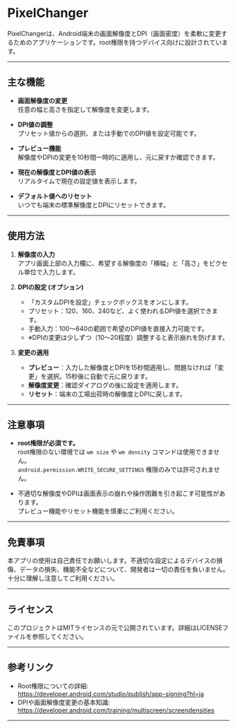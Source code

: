 # PixelChanger

PixelChangerは、Android端末の画面解像度とDPI（画面密度）を柔軟に変更するためのアプリケーションです。root権限を持つデバイス向けに設計されています。

---

## 主な機能

- **画面解像度の変更**  
  任意の幅と高さを指定して解像度を変更します。

- **DPI値の調整**  
  プリセット値からの選択、または手動でのDPI値を設定可能です。

- **プレビュー機能**  
  解像度やDPIの変更を10秒間一時的に適用し、元に戻すか確認できます。

- **現在の解像度とDPI値の表示**  
  リアルタイムで現在の設定値を表示します。

- **デフォルト値へのリセット**  
  いつでも端末の標準解像度とDPIにリセットできます。

---

## 使用方法

1. **解像度の入力**  
   アプリ画面上部の入力欄に、希望する解像度の「横幅」と「高さ」をピクセル単位で入力します。

2. **DPIの設定 (オプション)**  
   - 「カスタムDPIを設定」チェックボックスをオンにします。  
   - プリセット：120、160、240など、よく使われるDPI値を選択できます。  
   - 手動入力：100〜640の範囲で希望のDPI値を直接入力可能です。  
   - ※DPIの変更は少しずつ（10〜20程度）調整すると表示崩れを防げます。

3. **変更の適用**  
   - **プレビュー**：入力した解像度とDPIを15秒間適用し、問題なければ「変更」を選択。15秒後に自動で元に戻ります。  
   - **解像度変更**：確認ダイアログの後に設定を適用します。  
   - **リセット**：端末の工場出荷時の解像度とDPIに戻します。

---

## 注意事項

- **root権限が必須です。**  
  root権限のない環境では `wm size` や `wm density` コマンドは使用できません。  
  `android.permission.WRITE_SECURE_SETTINGS` 権限のみでは許可されません。  

- 不適切な解像度やDPIは画面表示の崩れや操作困難を引き起こす可能性があります。  
  プレビュー機能やリセット機能を慎重にご利用ください。

---

## 免責事項

本アプリの使用は自己責任でお願いします。不適切な設定によるデバイスの損傷、データの損失、機能不全などについて、開発者は一切の責任を負いません。十分に理解し注意してご利用ください。

---

## ライセンス

このプロジェクトはMITライセンスの元で公開されています。詳細はLICENSEファイルを参照してください。

---

## 参考リンク

- Root権限についての詳細: https://developer.android.com/studio/publish/app-signing?hl=ja  
- DPIや画面解像度変更の基本知識: https://developer.android.com/training/multiscreen/screendensities

---

